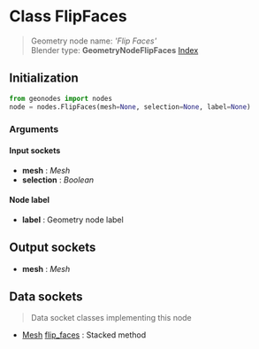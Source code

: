 
# Class FlipFaces

> Geometry node name: _'Flip Faces'_<br>Blender type:  **GeometryNodeFlipFaces**
[Index](/docs/index.md)

## Initialization


```python
from geonodes import nodes
node = nodes.FlipFaces(mesh=None, selection=None, label=None)
```


### Arguments


#### Input sockets



- **mesh** : _Mesh_
- **selection** : _Boolean_



#### Node label



- **label** : Geometry node label



## Output sockets



- **mesh** : _Mesh_



## Data sockets

> Data socket classes implementing this node


- [Mesh](../sockets/Mesh.md) [flip_faces](../sockets/Mesh.md#flip_faces) : Stacked method


